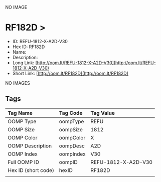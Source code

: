 


  
NO IMAGE  
# RF182D > 

- ID: REFU-1812-X-A2D-V30
- Hex ID: RF182D
- Name: 
- Description: 
- Long Link: [http://oom.lt/REFU-1812-X-A2D-V30](http://oom.lt/REFU-1812-X-A2D-V30)
- Short Link: [http://oom.lt/RF182D](http://oom.lt/RF182D)
  
NO IMAGES  
## Tags
  

|Tag Name|Tag Code|Tag Value|
| :--- | :--- | :--- |
|OOMP Type|oompType|REFU|
|OOMP Size|oompSize|1812|
|OOMP Color|oompColor|X|
|OOMP Description|oompDesc|A2D|
|OOMP Index|oompIndex|V30|
|Full OOMP ID|oompID|REFU-1812-X-A2D-V30|
|Hex ID (short code)|hexID|RF182D|
||||
